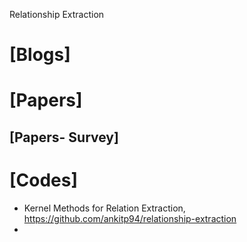 Relationship Extraction

# [Blogs]

# [Papers]

## [Papers- Survey]

# [Codes]
+ Kernel Methods for Relation Extraction, https://github.com/ankitp94/relationship-extraction
+ 

